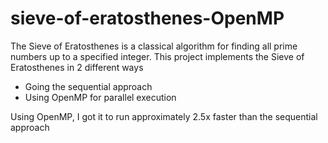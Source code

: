 # sieve-of-eratosthenes-OpenMP

The Sieve of Eratosthenes is a classical algorithm for finding all prime numbers up to a specified integer. This project implements the Sieve of Eratosthenes in 2 different ways 
- Going the sequential approach
- Using OpenMP for parallel execution

Using OpenMP, I got it to run approximately 2.5x faster than the sequential approach
